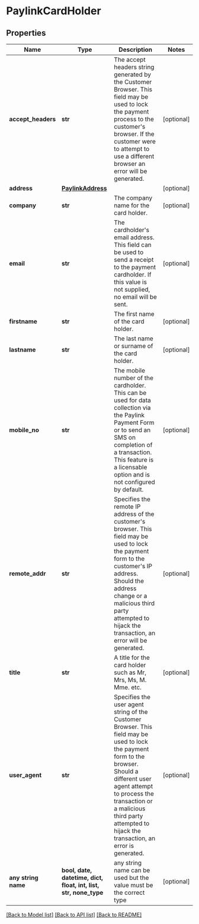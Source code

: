 # PaylinkCardHolder


## Properties
Name | Type | Description | Notes
------------ | ------------- | ------------- | -------------
**accept_headers** | **str** | The accept headers string generated by the Customer Browser. This field may be used to lock the payment process to the customer&#39;s browser. If the customer were to attempt to use a different browser an error will be generated. | [optional] 
**address** | [**PaylinkAddress**](PaylinkAddress.md) |  | [optional] 
**company** | **str** | The company name for the card holder. | [optional] 
**email** | **str** | The cardholder&#39;s email address. This field can be used to send a receipt to the payment cardholder. If this value is not supplied, no email will be sent. | [optional] 
**firstname** | **str** | The first name of the card holder. | [optional] 
**lastname** | **str** | The last name or surname of the card holder. | [optional] 
**mobile_no** | **str** | The mobile number of the cardholder. This can be used for data collection via the Paylink Payment Form or to send an SMS on completion of a transaction. This feature is a licensable option and is not configured by default. | [optional] 
**remote_addr** | **str** | Specifies the remote IP address of the customer&#39;s browser. This field may be used to lock the payment form to the customer&#39;s IP address. Should the address change or a malicious third party attempted to hijack the transaction, an error will be generated. | [optional] 
**title** | **str** | A title for the card holder such as Mr, Mrs, Ms, M. Mme. etc. | [optional] 
**user_agent** | **str** | Specifies the user agent string of the Customer Browser. This field may be used to lock the payment form to the browser. Should a different user agent attempt to process the transaction or a malicious third party attempted to hijack the transaction, an error is generated. | [optional] 
**any string name** | **bool, date, datetime, dict, float, int, list, str, none_type** | any string name can be used but the value must be the correct type | [optional]

[[Back to Model list]](../README.md#documentation-for-models) [[Back to API list]](../README.md#documentation-for-api-endpoints) [[Back to README]](../README.md)


